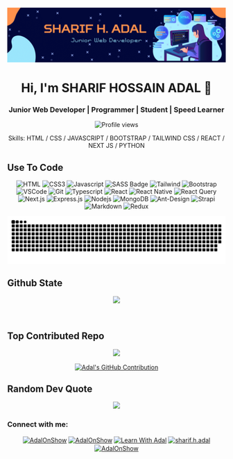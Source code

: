 ![I am Sharif Hossain Adal](https://github.com/AdalOnShow/AdalOnShow/blob/main/code.jpg)

<h1 align="center">Hi, I'm SHARIF HOSSAIN ADAL 👋</h1>
<h3 align="center">Junior Web Developer | Programmer | Student | Speed Learner</h3>

<div align="center">

![Profile views](https://komarev.com/ghpvc/?username=AdalOnShow&color=red)

Skills: HTML / CSS / JAVASCRIPT / BOOTSTRAP / TAILWIND CSS / REACT / NEXT JS / PYTHON

<h2 align="left">Use To Code</h2>

![HTML](https://img.shields.io/badge/HTML5-E34F26?style=for-the-badge&logo=html5&logoColor=white)
![CSS3](https://img.shields.io/badge/CSS3-1572B6?style=for-the-badge&logo=css3&logoColor=white)
![Javascript](https://img.shields.io/badge/Javascript-F0DB4F?style=for-the-badge&labelColor=black&logo=javascript&logoColor=F0DB4F)
![SASS Badge](https://img.shields.io/badge/Sass-CC6699?style=for-the-badge&logo=sass&logoColor=white)
![Tailwind](https://img.shields.io/badge/Tailwind_CSS-092749?style=for-the-badge&logo=tailwindcss&logoColor=06B6D4&labelColor=000000)
![Bootstrap](https://img.shields.io/badge/Bootstrap-563D7C?style=for-the-badge&logo=bootstrap&logoColor=white)
![VSCode](https://img.shields.io/badge/Visual_Studio-0078d7?style=for-the-badge&logo=visual%20studio&logoColor=white)
![Git](https://img.shields.io/badge/Git-F05032?style=for-the-badge&logo=git&logoColor=white)
![Typescript](https://img.shields.io/badge/Typescript-007acc?style=for-the-badge&labelColor=black&logo=typescript&logoColor=007acc)
![React](https://img.shields.io/badge/-React-61DBFB?style=for-the-badge&labelColor=black&logo=react&logoColor=61DBFB)
![React Native](https://img.shields.io/badge/React_Native-20232A?style=for-the-badge&logo=react&logoColor=61DAFB)
![React Query](https://img.shields.io/badge/-React_Query-FF4154?style=for-the-badge&logo=react%20query&logoColor=white)
![Next.js](https://img.shields.io/badge/next.js-000000?style=for-the-badge&logo=nextdotjs&logoColor=white)
![Express.js](https://img.shields.io/badge/Express.js-000000?style=for-the-badge&logo=express&logoColor=white)
![Nodejs](https://img.shields.io/badge/Nodejs-3C873A?style=for-the-badge&labelColor=black&logo=node.js&logoColor=3C873A)
![MongoDB](https://img.shields.io/badge/MongoDB-4EA94B?style=for-the-badge&logo=mongodb&logoColor=white)
![Ant-Design](https://img.shields.io/badge/AntDesign-0170FE?style=for-the-badge&logo=antdesign&logoColor=white)
![Strapi](https://img.shields.io/badge/strapi-2E7EEA?style=for-the-badge&logo=strapi&logoColor=white)
![Markdown](https://img.shields.io/badge/Markdown-000000?style=for-the-badge&logo=markdown&logoColor=white)
![Redux](https://img.shields.io/badge/Redux-593D88?style=for-the-badge&logo=redux&logoColor=white)
<br/>

<picture>
  <source media="(prefers-color-scheme: dark)" srcset="https://raw.githubusercontent.com/adalonshow/adalonshow/output/github-snake-dark.svg" />
  <source media="(prefers-color-scheme: light)" srcset="https://raw.githubusercontent.com/adalonshow/adalonshow/output/github-snake.svg" />
  <img alt="github-snake" src="https://raw.githubusercontent.com/adalonshow/adalonshow/output/github-snake.svg" />
</picture>
<br />

<h2 align="left">Github State</h2>
<div align="center">
  
![](https://github-readme-stats.vercel.app/api/top-langs/?username=adalonshow&theme=dark&hide_border=false&include_all_commits=false&count_private=false&layout=compact)
<div/>
<br />

<h2 align="left">Top Contributed Repo</h2>



[![](https://visitcount.itsvg.in/api?id=adalonshow&icon=0&color=0)](https://visitcount.itsvg.in)
<br/>

<p align="center">
  <a href="https://github.com/AdalOnShow">
    <img src="https://github-profile-summary-cards.vercel.app/api/cards/profile-details?username=AdalOnShow&theme=radical" alt="Adal's GitHub Contribution"/>
  </a>

<h2 align="left">Random Dev Quote</h2>

![](https://quotes-github-readme.vercel.app/api?type=horizontal&theme=radical)
<br/>

<h3 align="left">Connect with me:</h3>

<p align="center">
<a href="https://fb.com/AdalOnShow/" target="blank"><img align="center" src="https://raw.githubusercontent.com/rahuldkjain/github-profile-readme-generator/master/src/images/icons/Social/facebook.svg" alt="AdalOnShow" height="30" width="40" /></a>
<a href="https://www.linkedin.com/in/adalonshow/" target="blank"><img align="center" src="https://raw.githubusercontent.com/rahuldkjain/github-profile-readme-generator/master/src/images/icons/Social/linked-in-alt.svg" alt="AdalOnShow" height="30" width="40" /></a>
<a href="https://www.youtube.com/channel/UC1FkdbhYzhfHqSn9OlGuGHA" target="blank"><img align="center" src="https://raw.githubusercontent.com/rahuldkjain/github-profile-readme-generator/master/src/images/icons/Social/youtube.svg" alt="Learn With Adal" height="30" width="40" /></a>
<a href="https://instagram.com/sharif.h.adal" target="blank"><img align="center" src="https://raw.githubusercontent.com/rahuldkjain/github-profile-readme-generator/master/src/images/icons/Social/instagram.svg" alt="sharif.h.adal" height="30" width="40" /></a>
<a href="https://twitter.com/AdalOnShow/" target="blank"><img align="center" src="https://raw.githubusercontent.com/rahuldkjain/github-profile-readme-generator/master/src/images/icons/Social/twitter.svg" alt="AdalOnShow" height="30" width="40" /></a>
</p>
